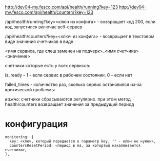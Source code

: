 http://dev04-my.fesco.com/api/health/running?key=123
http://dev04-my.fesco.com/api/health/counters?key=123


/api/health/running?key=<ключ из конфига> - возвращает код 200, если код запустился включае веб-сервер

/api/health/counters?key=<ключ из конфига> - возвращает в текстовом виде значения счетчиков в виде

<имя сервиса, где слеш заменен на подчерк>_<имя счетчика> <значение>

счетчики которые есть у всех сервисов:

is_ready - 1 - если сервис в рабочем состоянии, 0 - если нет

failed_times - количество раз, сколько сервис остановился из-за критической проблемы

*важно:* счетчики сбрасываются регулярно.  при этом метод health/counters возвращает значения за предыдущий период

# конфигурация

    monitoring: {
      key: <ключ, который передается в параметр key. '' - ключ не нужен>,
      countersResetPeriod: <период в ms, за котортый накапливаются счетчики>,
    },

